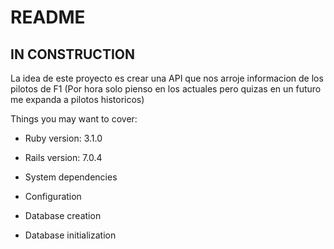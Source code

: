 # README

## IN CONSTRUCTION

La idea de este proyecto es crear una API que nos arroje informacion de los pilotos de F1 (Por hora solo pienso en los actuales pero quizas en un futuro me expanda a pilotos historicos)

Things you may want to cover:

* Ruby version: 3.1.0

* Rails version: 7.0.4

* System dependencies

* Configuration

* Database creation

* Database initialization

